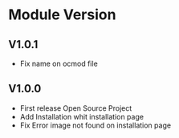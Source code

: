 # Module Version
## V1.0.1
* Fix name on ocmod file
## V1.0.0
* First release Open Source Project
* Add Installation whit installation page
* Fix Error image not found on installation page 
